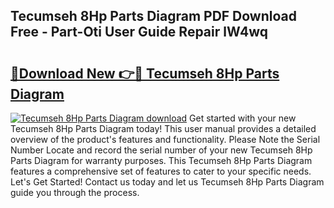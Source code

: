 ## Tecumseh 8Hp Parts Diagram PDF Download Free - Part-Oti User Guide Repair lW4wq

# <h2><a href="http://dfldi09.blite.top/?on=Tecumseh+8Hp+Parts+Diagram">🔗Download New 👉🔴 Tecumseh 8Hp Parts Diagram</a></h2>

[![Tecumseh 8Hp Parts Diagram download](https://i.imgur.com/lujVjoI.png)](http://dfldi09.blite.top/?on=Tecumseh+8Hp+Parts+Diagram)
Get started with your new Tecumseh 8Hp Parts Diagram today! This user manual provides a detailed overview of the product's features and functionality. Please Note the Serial Number Locate and record the serial number of your new Tecumseh 8Hp Parts Diagram for warranty purposes. This Tecumseh 8Hp Parts Diagram features a comprehensive set of features to cater to your specific needs. Let's Get Started! Contact us today and let us Tecumseh 8Hp Parts Diagram guide you through the process.
